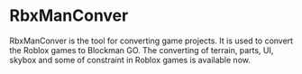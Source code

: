 # RbxManConver
RbxManConver is the tool for converting game projects. It is used to convert the Roblox games to Blockman GO. The converting of terrain, parts, UI, skybox and some of constraint in Roblox games is available now.
